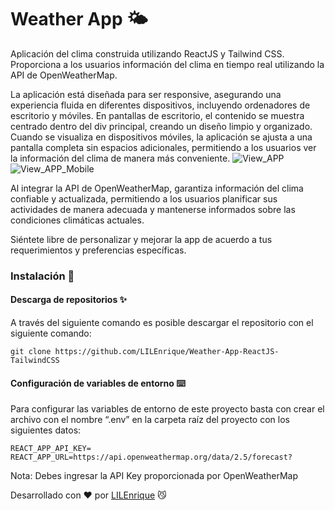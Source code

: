 # Weather App 🌤️

Aplicación del clima construida utilizando ReactJS y Tailwind CSS. Proporciona a los usuarios información del clima en tiempo real utilizando la API de OpenWeatherMap.

La aplicación está diseñada para ser responsive, asegurando una experiencia fluida en diferentes dispositivos, incluyendo ordenadores de escritorio y móviles. En pantallas de escritorio, el contenido se muestra centrado dentro del div principal, creando un diseño limpio y organizado. Cuando se visualiza en dispositivos móviles, la aplicación se ajusta a una pantalla completa sin espacios adicionales, permitiendo a los usuarios ver la información del clima de manera más conveniente.
![View_APP](https://i.imgur.com/TP7eZd2.png)
![View_APP_Mobile](https://i.imgur.com/NcO4rZL.png)

Al integrar la API de OpenWeatherMap,  garantiza información del clima confiable y actualizada, permitiendo a los usuarios planificar sus actividades de manera adecuada y mantenerse informados sobre las condiciones climáticas actuales.

Siéntete libre de personalizar y mejorar la app de acuerdo a tus requerimientos y preferencias específicas. 

### Instalación 🔧

#### Descarga de repositorios ✨

A través del siguiente comando es posible descargar el repositorio con el siguiente comando:

```
git clone https://github.com/LILEnrique/Weather-App-ReactJS-TailwindCSS
```
#### Configuración de variables de entorno ⌨️
Para configurar las variables de entorno de este proyecto basta con crear el archivo con el nombre “.env” en la carpeta raíz del proyecto con los siguientes datos:

```
REACT_APP_API_KEY=
REACT_APP_URL=https://api.openweathermap.org/data/2.5/forecast?
```
Nota: Debes ingresar la API Key proporcionada por OpenWeatherMap

Desarrollado con ❤️ por [LILEnrique](https://github.com/LILEnrique) 😼
